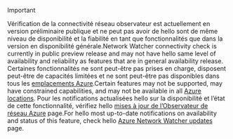> [!IMPORTANT]
> <span data-ttu-id="15171-101">Vérification de la connectivité réseau observateur est actuellement en version préliminaire publique et ne peut pas avoir de hello sont de même niveau de disponibilité et la fiabilité en tant que fonctionnalités que dans la version en disponibilité générale.</span><span class="sxs-lookup"><span data-stu-id="15171-101">Network Watcher connectivity check is currently in public preview release and may not have hello same level of availability and reliability as features that are in general availability release.</span></span> <span data-ttu-id="15171-102">Certaines fonctionnalités ne sont peut-être pas prises en charge, disposent peut-être de capacités limitées et ne sont peut-être pas disponibles dans tous les [emplacements Azure](https://azure.microsoft.com/regions/).</span><span class="sxs-lookup"><span data-stu-id="15171-102">Certain features may not be supported, may have constrained capabilities, and may not be available in all [Azure locations](https://azure.microsoft.com/regions/).</span></span> <span data-ttu-id="15171-103">Pour les notifications actualisées hello sur la disponibilité et l’état de cette fonctionnalité, vérifiez hello [mises à jour de l’Observateur de réseau Azure](https://azure.microsoft.com/updates/?product=network-watcher) page.</span><span class="sxs-lookup"><span data-stu-id="15171-103">For hello most up-to-date notifications on availability and status of this feature, check hello [Azure Network Watcher updates](https://azure.microsoft.com/updates/?product=network-watcher) page.</span></span> 
